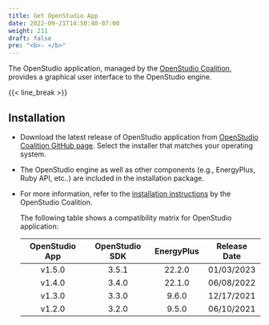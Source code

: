 ```yaml
---
title: Get OpenStudio App
date: 2022-09-21T14:50:40-07:00
weight: 211
draft: false
pre: "<b>- </b>"
---
```


The OpenStudio application, managed by the [OpenStudio Coalition](https://openstudiocoalition.org/), provides a graphical user interface to the OpenStudio engine.

{{< line_break >}}

## Installation
* Download the latest release of OpenStudio application from [OpenStudio Coalition GitHub page](https://github.com/openstudiocoalition/OpenStudioApplication/releases). Select the installer that matches your operating system.
* The OpenStudio engine as well as other components (e.g., EnergyPlus, Ruby API, etc..) are included in the installation package.
* For more information, refer to the [installation instructions](https://openstudiocoalition.org/getting_started/getting_started/) by the OpenStudio Coalition.  
 
  
  The following table shows a compatibility matrix for OpenStudio application:


    | OpenStudio App   | OpenStudio SDK   |EnergyPlus| Release Date|
    | :-------:| :------: | :------: | :--------: |
    | v1.5.0   | 3.5.1    | 22.2.0   | 01/03/2023 |
    | v1.4.0   | 3.4.0    | 22.1.0   | 06/08/2022 |
    | v1.3.0   | 3.3.0    | 9.6.0    | 12/17/2021 |
    | v1.2.0   | 3.2.0    | 9.5.0    | 06/10/2021 |

  
